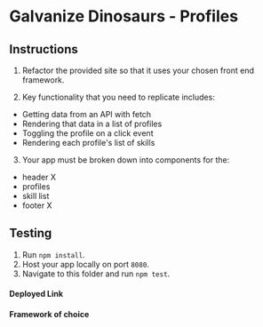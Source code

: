 # Galvanize Dinosaurs - Profiles

## Instructions

1. Refactor the provided site so that it uses your chosen front end framework.

2. Key functionality that you need to replicate includes:
  - Getting data from an API with fetch
  - Rendering that data in a list of profiles
  - Toggling the profile on a click event
  - Rendering each profile's list of skills

3. Your app must be broken down into components for the:
  - header X
  - profiles
  - skill list
  - footer X

## Testing

1. Run `npm install`.
2. Host your app locally on port `8080`.
3. Navigate to this folder and run `npm test`.

#### Deployed Link

#### Framework of choice
